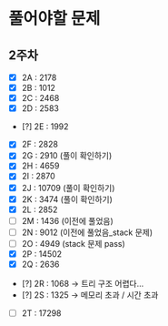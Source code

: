 # 풀어야할 문제

## 2주차
- [x] 2A : 2178 
- [x] 2B : 1012 
- [x] 2C : 2468 
- [x] 2D : 2583 

- [?] 2E : 1992 

- [x] 2F : 2828 
- [x] 2G : 2910 (풀이 확인하기)
- [x] 2H : 4659 
- [x] 2I : 2870 
- [x] 2J : 10709 (풀이 확인하기)
- [x] 2K : 3474 (풀이 확인하기)
- [x] 2L : 2852 
- [ ] 2M : 1436 (이전에 풀었음)
- [ ] 2N : 9012 (이전에 풀었음_stack 문제)
- [ ] 2O : 4949 (stack 문제 pass)
- [x] 2P : 14502
- [x] 2Q : 2636 

- [?] 2R : 1068  -> 트리 구조 어렵다...
- [?] 2S : 1325 -> 메모리 초과 / 시간 초과

- [ ] 2T : 17298

